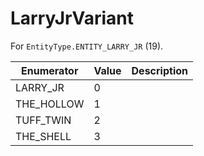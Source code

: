 # LarryJrVariant

For `EntityType.ENTITY_LARRY_JR` (19). 

| Enumerator | Value | Description |
| - | - | - |
| LARRY_JR | 0 |  |
| THE_HOLLOW | 1 |  |
| TUFF_TWIN | 2 |  |
| THE_SHELL | 3 |  |
